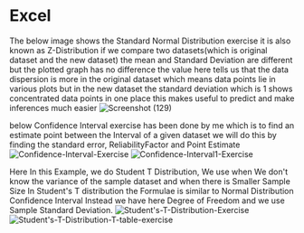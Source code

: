 # Excel
The below image shows the Standard Normal Distribution exercise it is also known as Z-Distribution
if we compare two datasets(which is original dataset and the new dataset) the mean and Standard Deviation are different but the plotted graph has no difference the value here tells us that the data dispersion is more in the original dataset which means data points lie in various plots but in the new dataset the standard deviation which is 1 shows concentrated data points in one place this makes useful to predict and make inferences much easier 
![Screenshot (129)](https://github.com/singh3435/Excel/assets/116824596/b5f23b5b-64e9-491a-b3cc-54aef984a422)

below Confidence Interval exercise has been done by me which is to find an estimate point between the Interval of a given dataset we will do this by finding the standard error, ReliabilityFactor and Point Estimate
![Confidence-Interval-Exercise](https://github.com/singh3435/Excel/assets/116824596/c2ebb296-76f0-4fca-a360-588acb9ac336)
![Confidence-Interval1-Exercise](https://github.com/singh3435/Excel/assets/116824596/efaf9dc6-bc34-4627-a206-e092c2452576)


Here In this Example, we do Student T Distribution, We use when We don't know the variance of the sample dataset and when there is Smaller Sample Size
In Student's T distribution the Formulae is similar to Normal Distribution Confidence Interval Instead we have here Degree of Freedom and we use Sample Standard Deviation.
![Student's-T-Distribution-Exercise](https://github.com/singh3435/Excel/assets/116824596/fbf805fc-b16e-4573-8287-c8961e83ee97)
![Student's-T-Distribution-T-table-exercise](https://github.com/singh3435/Excel/assets/116824596/722cd5ef-6f2d-4408-ba45-38718d89619f)

